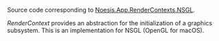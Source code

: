 Source code corresponding to [Noesis.App.RenderContexts.NSGL](https://www.nuget.org/packages/Noesis.App.RenderContexts.NSGL).

*RenderContext* provides an abstraction for the initialization of a graphics subsystem. This is an implementation for NSGL (OpenGL for macOS).

